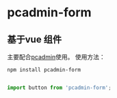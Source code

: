 # pcadmin-form

## 基于vue 组件


主要配合[pcadmin](https://github.com/ksc-fx/pcadmin)使用。
使用方法：
```
npm install pcadmin-form
```

```javascript

import button from 'pcadmin-form';

```
